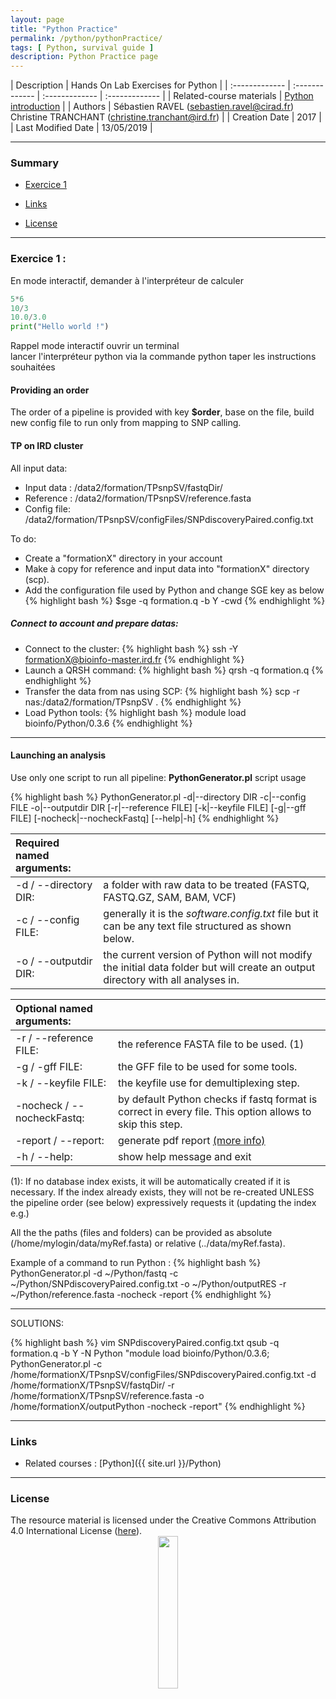 ```yaml
---
layout: page
title: "Python Practice"
permalink: /python/pythonPractice/
tags: [ Python, survival guide ]
description: Python Practice page
---
```


| Description | Hands On Lab Exercises for Python |
| :------------- | :------------- | :------------- | :------------- |
| Related-course materials | [Python introduction](https://southgreenplatform.github.io/trainings//python/) |
| Authors | Sébastien RAVEL (sebastien.ravel@cirad.fr)<br/>
            Christine TRANCHANT (christine.tranchant@ird.fr)  |
| Creation Date | 2017 |
| Last Modified Date | 13/05/2019  |


-----------------------

### Summary

* [Exercice 1](#practice-1)

* [Links](#links)
* [License](#license)


-----------------------

<a name="practice-1"></a>
### Exercice 1 :

En mode interactif, demander à l'interpréteur de calculer
```python
5*6    
10/3               
10.0/3.0         
print("Hello world !")
```

Rappel mode interactif
ouvrir un terminal    
lancer l'interpréteur python via la commande python
taper les instructions souhaitées

#### <a name="order"></a>Providing an order
The order of a pipeline is provided with key <b>$order</b>, base on the file, build new config file to run only from mapping to SNP calling.


#### <a name="TPcluster"></a>TP on IRD cluster

All input data:
* Input data : /data2/formation/TPsnpSV/fastqDir/
* Reference : /data2/formation/TPsnpSV/reference.fasta
* Config file: /data2/formation/TPsnpSV/configFiles/SNPdiscoveryPaired.config.txt

To do:
* Create a "formationX" directory in your account
* Make à copy for reference and input data into "formationX" directory (scp).
* Add the configuration file used by Python and change SGE key as below
{% highlight bash %}
$sge
-q formation.q
-b Y
-cwd
{% endhighlight %}


##### Connect to account and prepare datas:

* Connect to the cluster:
{% highlight bash %}
    ssh -Y formationX@bioinfo-master.ird.fr
{% endhighlight %}
* Launch a QRSH command:
{% highlight bash %}
    qrsh -q formation.q
{% endhighlight %}
* Transfer the data from nas using SCP:
{% highlight bash %}
    scp -r nas:/data2/formation/TPsnpSV .
{% endhighlight %}
* Load Python tools:
{% highlight bash %}
    module load bioinfo/Python/0.3.6
{% endhighlight %}


-----------------------

#### Launching an analysis

Use only one script to run all pipeline: <b>PythonGenerator.pl</b> script usage

{% highlight bash %}
  PythonGenerator.pl -d|--directory DIR -c|--config FILE -o|--outputdir DIR [-r|--reference FILE] [-k|--keyfile FILE] [-g|--gff FILE] [-nocheck|--nocheckFastq] [--help|-h]
{% endhighlight %}

| Required named arguments:       |                                                                                                                                |
| :------------------------------ | :----------------------------------------------------------------------------------------------------------------------------- |
| -d / --directory DIR:           | a folder with raw data to be treated (FASTQ, FASTQ.GZ, SAM, BAM, VCF)                                                          |
| -c / --config FILE:             | generally it is the *software.config.txt* file but it can be any text file structured as shown below.                          |
| -o / --outputdir DIR:           | the current version of Python will not modify the initial data folder but will create an output directory with all analyses in.|

| Optional named arguments:       |                                                                                                                                |
| :------------------------------ | :----------------------------------------------------------------------------------------------------------------------------- |
| -r / --reference FILE:          | the reference FASTA file to be used. (1)                                                                                           |
| -g / -gff FILE:                 | the GFF file to be used for some tools.                                                                                        |
| -k / --keyfile FILE:            | the keyfile use for demultiplexing step.                                                                                       |
| -nocheck / --nocheckFastq:      | by default Python checks if fastq format is correct in every file. This option allows to skip this step.                       |
| -report / --report:      | generate pdf report <a href="{{ site.url }}/manual/completeManual/#report">(more info)</a>                        |
| -h / --help:                    | show help message and exit                                                                                                     |

(1): If no database index exists, it will be automatically created if it is necessary. If the index already exists, they will not be re-created UNLESS the pipeline order (see below) expressively requests it (updating the index e.g.)

All the the paths (files and folders) can be provided as absolute (/home/mylogin/data/myRef.fasta) or relative (../data/myRef.fasta).

Example of a command to run Python :
{% highlight bash %}
PythonGenerator.pl -d ~/Python/fastq -c ~/Python/SNPdiscoveryPaired.config.txt -o ~/Python/outputRES -r ~/Python/reference.fasta -nocheck -report
{% endhighlight %}
 
-----------------------



SOLUTIONS:

{% highlight bash %}
vim SNPdiscoveryPaired.config.txt
 qsub -q formation.q -b Y -N Python "module load bioinfo/Python/0.3.6; PythonGenerator.pl -c /home/formationX/TPsnpSV/configFiles/SNPdiscoveryPaired.config.txt -d /home/formationX/TPsnpSV/fastqDir/ -r /home/formationX/TPsnpSV/reference.fasta -o /home/formationX/outputPython -nocheck -report"
{% endhighlight %}




-----------------------

### Links
<a name="links"></a>

* Related courses : [Python]({{ site.url }}/Python)

-----------------------

### License
<a name="license"></a>

<div>
The resource material is licensed under the Creative Commons Attribution 4.0 International License (<a href="http://creativecommons.org/licenses/by-nc-sa/4.0/">here</a>).
<center><img width="25%" class="img-responsive" src="http://creativecommons.org.nz/wp-content/uploads/2012/05/by-nc-sa1.png"/>
</center>
</div>
                  
 
